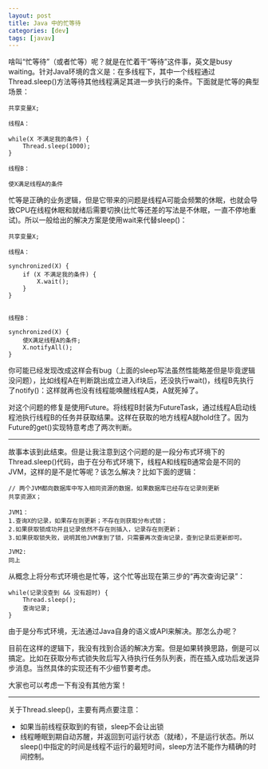 ```yaml
---
layout: post
title: Java 中的忙等待
categories: [dev]
tags: [javav]
---
```


啥叫“忙等待”（或者忙等）呢？就是在忙着干“等待”这件事，英文是busy waiting。针对Java环境的含义是：在多线程下，其中一个线程通过Thread.sleep()方法等待其他线程满足其进一步执行的条件。下面就是忙等的典型场景：

```
共享变量X;

线程A：

while(X 不满足我的条件) {
	Thread.sleep(1000);
}

线程B：

使X满足线程A的条件
```

忙等是正确的业务逻辑，但是它带来的问题是线程A可能会频繁的休眠，也就会导致CPU在线程休眠和就绪后需要切换(比忙等还差的写法是不休眠，一直不停地重试)。所以一般给出的解决方案是使用wait来代替sleep()：

```
共享变量X;

线程A：

synchronized(X) {
	if (X 不满足我的条件) {
		X.wait();
	}
}


线程B：

synchronized(X) {
	使X满足线程A的条件;
	X.notifyAll();
}

```

你可能已经发现改成这样会有bug（上面的sleep写法虽然性能略差但是毕竟逻辑没问题），比如线程A在判断跳出成立进入if块后，还没执行wait()，线程B先执行了notify()：这样就再也没有线程能唤醒线程A类，A就死掉了。

对这个问题的修复是使用Future。将线程B封装为FutureTask，通过线程A启动线程池执行线程B的任务并获取结果。这样在获取的地方线程A就hold住了。因为Future的get()实现特意考虑了两次判断。

---

故事本该到此结束。但是让我注意到这个问题的是一段分布式环境下的Thread.sleep()代码，由于在分布式环境下，线程A和线程B通常会是不同的JVM，这样的是不是忙等呢？该怎么解决？比如下面的逻辑：

```
// 两个JVM都向数据库中写入相同资源的数据，如果数据库已经存在记录则更新
共享资源X；

JVM1：
1.查询X的记录，如果存在则更新；不存在则获取分布式锁；
2.如果获取锁成功并且记录依然不存在则插入，记录存在则更新；
3.如果获取锁失败，说明其他JVM拿到了锁，只需要再次查询记录，查到记录后更新即可。

JVM2:
同上
```

从概念上将分布式环境也是忙等，这个忙等出现在第三步的“再次查询记录”：

```
while(记录没查到 && 没有超时) {
	Thread.sleep();
	查询记录;
}
```

由于是分布式环境，无法通过Java自身的语义或API来解决。那怎么办呢？

目前在这样的逻辑下，我没有找到合适的解决方案。但是如果转换思路，倒是可以搞定。比如在获取分布式锁失败后写入待执行任务队列表，而在插入成功后发送异步消息。当然具体的实现还有不少细节要考虑。

大家也可以考虑一下有没有其他方案！

---
关于Thread.sleep()，主要有两点要注意：
- 如果当前线程获取到的有锁，sleep不会让出锁
- 线程睡眠到期自动苏醒，并返回到可运行状态（就绪），不是运行状态。所以sleep()中指定的时间是线程不运行的最短时间，sleep方法不能作为精确的时间控制。
